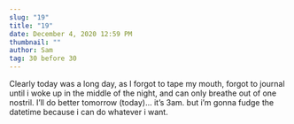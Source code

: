 ```yaml
---
slug: "19"
title: "19"
date: December 4, 2020 12:59 PM
thumbnail: ""
author: Sam
tag: 30 before 30
---
```

Clearly today was a long day, as I forgot to tape my mouth, forgot to journal until i woke up in the middle of the night, and can only breathe out of one nostril. I’ll do better tomorrow (today)... it’s 3am. but i’m gonna fudge the datetime because i can do whatever i want.